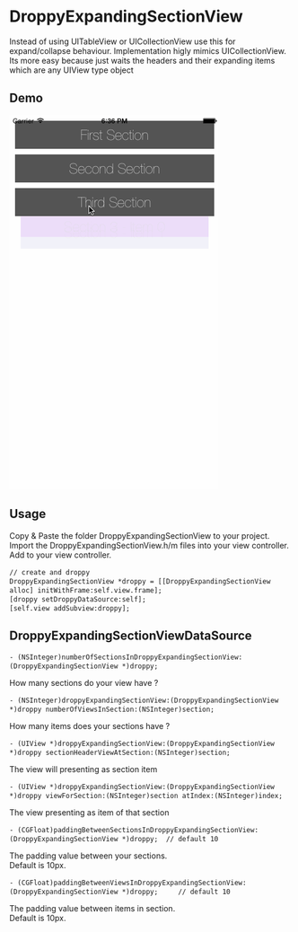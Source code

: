 DroppyExpandingSectionView
==========================

Instead of using UITableView or UICollectionView use this for
expand/collapse behaviour.
Implementation higly mimics UICollectionView. Its more easy because
just waits the headers and their expanding items which are any UIView
type object

Demo
----

![alt tag](https://raw.githubusercontent.com/cemolcay/DroppyExpandingSectionView/master/demo.gif)

Usage
-----

Copy & Paste the folder DroppyExpandingSectionView to your project. <br>
Import the DroppyExpandingSectionView.h/m files into your view controller. <br>
Add <DroppyExpandingSectionViewDataSource> to your view controller. <br>

    // create and droppy
    DroppyExpandingSectionView *droppy = [[DroppyExpandingSectionView alloc] initWithFrame:self.view.frame];
    [droppy setDroppyDataSource:self];
    [self.view addSubview:droppy];


DroppyExpandingSectionViewDataSource
------------------------------------

    - (NSInteger)numberOfSectionsInDroppyExpandingSectionView:(DroppyExpandingSectionView *)droppy;
    
How many sections do your view have ?
    
    
    - (NSInteger)droppyExpandingSectionView:(DroppyExpandingSectionView *)droppy numberOfViewsInSection:(NSInteger)section;
    
How many items does your sections have ?
    
    - (UIView *)droppyExpandingSectionView:(DroppyExpandingSectionView *)droppy sectionHeaderViewAtSection:(NSInteger)section;
    
The view will presenting as section item
    
    - (UIView *)droppyExpandingSectionView:(DroppyExpandingSectionView *)droppy viewForSection:(NSInteger)section atIndex:(NSInteger)index;

The view presenting as item of that section

    

    - (CGFloat)paddingBetweenSectionsInDroppyExpandingSectionView:(DroppyExpandingSectionView *)droppy;  // default 10
    
The padding value between your sections.<br>
Default is 10px.

    
    - (CGFloat)paddingBetweenViewsInDroppyExpandingSectionView:(DroppyExpandingSectionView *)droppy;     // default 10
    

The padding value between items in section. <br>
Default is 10px.
